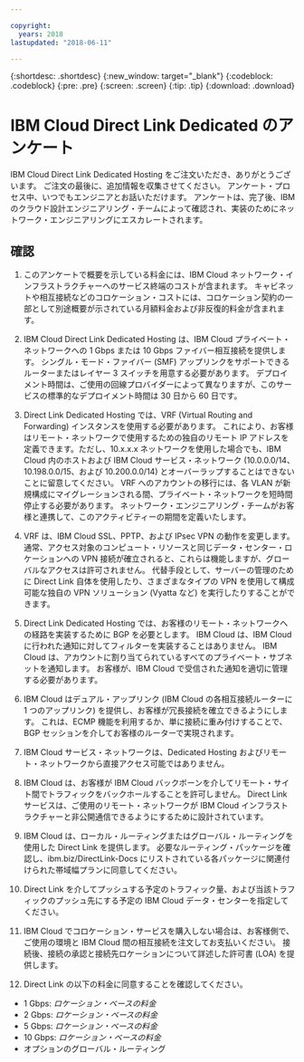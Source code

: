 ```yaml
---

copyright:
  years: 2018
lastupdated: "2018-06-11"

---
```


{:shortdesc: .shortdesc}
{:new_window: target="_blank"}
{:codeblock: .codeblock}
{:pre: .pre}
{:screen: .screen}
{:tip: .tip}
{:download: .download}

# IBM Cloud Direct Link Dedicated のアンケート

IBM Cloud Direct Link Dedicated Hosting をご注文いただき、ありがとうございます。 ご注文の最後に、追加情報を収集させてください。 アンケート・プロセス中、いつでもエンジニアとお話いただけます。 アンケートは、完了後、IBM のクラウド設計エンジニアリング・チームによって確認され、実装のためにネットワーク・エンジニアリングにエスカレートされます。

## 確認

1. このアンケートで概要を示している料金には、IBM Cloud ネットワーク・インフラストラクチャーへのサービス終端のコストが含まれます。 キャビネットや相互接続などのコロケーション・コストには、コロケーション契約の一部として別途概要が示されている月額料金および非反復的料金が含まれます。

2. IBM Cloud Direct Link Dedicated Hosting は、IBM Cloud プライベート・ネットワークへの 1 Gbps または 10 Gbps ファイバー相互接続を提供します。 シングル・モード・ファイバー (SMF) アップリンクをサポートできるルーターまたはレイヤー 3 スイッチを用意する必要があります。 デプロイメント時間は、ご使用の回線プロバイダーによって異なりますが、このサービスの標準的なデプロイメント時間は 30 日から 60 日です。

3. Direct Link Dedicated Hosting では、VRF (Virtual Routing and Forwarding) インスタンスを使用する必要があります。 これにより、お客様はリモート・ネットワークで使用するための独自のリモート IP アドレスを定義できます。ただし、10.x.x.x ネットワークを使用した場合でも、IBM Cloud 内のホストおよび IBM Cloud サービス・ネットワーク (10.0.0.0/14、10.198.0.0/15、および 10.200.0.0/14) とオーバーラップすることはできないことに留意してください。 VRF へのアカウントの移行には、各 VLAN が新規構成にマイグレーションされる間、プライベート・ネットワークを短時間停止する必要があります。 ネットワーク・エンジニアリング・チームがお客様と連携して、このアクティビティーの期間を定義いたします。

4. VRF は、IBM Cloud SSL、PPTP、および IPsec VPN の動作を変更します。 通常、アクセス対象のコンピュート・リソースと同じデータ・センター・ロケーションへの VPN 接続が確立されると、これらは機能しますが、グローバルなアクセスは許可されません。  代替手段として、サーバーの管理のために Direct Link 自体を使用したり、さまざまなタイプの VPN を使用して構成可能な独自の VPN ソリューション (Vyatta など) を実行したりすることができます。 

5. Direct Link Dedicated Hosting では、お客様のリモート・ネットワークへの経路を実装するために BGP を必要とします。 IBM Cloud は、IBM Cloud に行われた通知に対してフィルターを実装することはありません。 IBM Cloud は、アカウントに割り当てられているすべてのプライベート・サブネットを通知します。 お客様が、IBM Cloud で受信された通知を適切に管理する必要があります。

6. IBM Cloud はデュアル・アップリンク (IBM Cloud の各相互接続ルーターに 1 つのアップリンク) を提供し、お客様が冗長接続を確立できるようにします。 これは、ECMP 機能を利用するか、単に接続に重み付けすることで、BGP セッションを介してお客様のルーターで実現されます。

7. IBM Cloud サービス・ネットワークは、Dedicated Hosting およびリモート・ネットワークから直接アクセス可能ではありません。

8. IBM Cloud は、お客様が IBM Cloud バックボーンを介してリモート・サイト間でトラフィックをバックホールすることを許可しません。 Direct Link サービスは、ご使用のリモート・ネットワークが IBM Cloud インフラストラクチャーと非公開通信できるようにするために設計されています。

9. IBM Cloud は、ローカル・ルーティングまたはグローバル・ルーティングを使用した Direct Link を提供します。 必要なルーティング・パッケージを確認し、ibm.biz/DirectLink-Docs にリストされている各パッケージに関連付けられた帯域幅プランに同意してください。

10. Direct Link を介してプッシュする予定のトラフィック量、および当該トラフィックのプッシュ先にする予定の IBM Cloud データ・センターを指定してください。

11. IBM Cloud でコロケーション・サービスを購入しない場合は、お客様側で、ご使用の環境と IBM Cloud 間の相互接続を注文してお支払いください。 接続後、接続の承認と接続先ロケーションについて詳述した許可書 (LOA) を提供します。

12. Direct Link の以下の料金に同意することを確認してください。
 * 1 Gbps: _ロケーション・ベースの料金_ 
* 2 Gbps: _ロケーション・ベースの料金_
* 5 Gbps: _ロケーション・ベースの料金_
* 10 Gbps: _ロケーション・ベースの料金_
* オプションのグローバル・ルーティング

